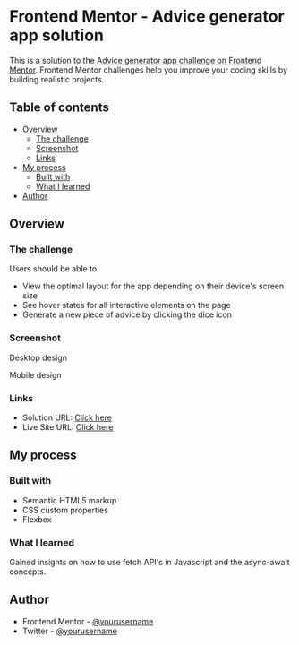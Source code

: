 # Frontend Mentor - Advice generator app solution

This is a solution to the [Advice generator app challenge on Frontend Mentor](https://www.frontendmentor.io/challenges/advice-generator-app-QdUG-13db). Frontend Mentor challenges help you improve your coding skills by building realistic projects.

## Table of contents

- [Overview](#overview)
  - [The challenge](#the-challenge)
  - [Screenshot](#screenshot)
  - [Links](#links)
- [My process](#my-process)
  - [Built with](#built-with)
  - [What I learned](#what-i-learned)
- [Author](#author)

## Overview

### The challenge

Users should be able to:

- View the optimal layout for the app depending on their device's screen size
- See hover states for all interactive elements on the page
- Generate a new piece of advice by clicking the dice icon

### Screenshot

Desktop design

<!-- ![](./Finished%20designs/Desktop_design.png) -->

Mobile design

<!-- ![](./Finished%20designs/Mobile_design.png) -->

### Links

- Solution URL: [Click here](https://www.frontendmentor.io/solutions/advice-generator-app-YON9ksn9H2)
- Live Site URL: [Click here](https://afrid-ahamed.github.io/Advice-generator-app/)

## My process

### Built with

- Semantic HTML5 markup
- CSS custom properties
- Flexbox

### What I learned

Gained insights on how to use fetch API's in Javascript and the async-await concepts.

## Author

- Frontend Mentor - [@yourusername](https://www.frontendmentor.io/profile/Afrid-Ahamed)
- Twitter - [@yourusername](https://twitter.com/Afrid04)
